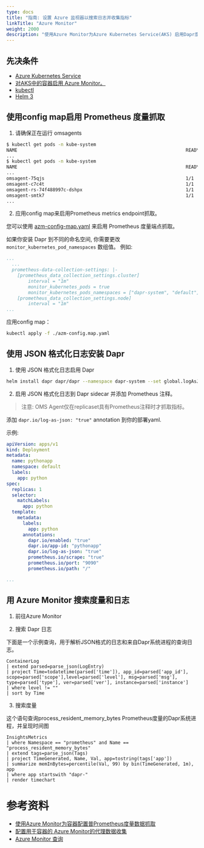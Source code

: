 ```yaml
---
type: docs
title: "指南: 设置 Azure 监视器以搜索日志并收集指标"
linkTitle: "Azure Monitor"
weight: 2000
description: "使用Azure Monitor为Azure Kubernetes Service(AKS) 启用Dapr度量和日志"
---
```


## 先决条件

- [Azure Kubernetes Service](https://docs.microsoft.com/en-us/azure/aks/)
- [对AKS中的容器启用 Azure Monitor。](https://docs.microsoft.com/en-us/azure/azure-monitor/insights/container-insights-overview)
- [kubectl](https://kubernetes.io/docs/tasks/tools/install-kubectl/)
- [Helm 3](https://helm.sh/)

## 使用config map启用 Prometheus 度量抓取

1. 请确保正在运行 omsagents

```bash
$ kubectl get pods -n kube-system
NAME                                                              READY   STATUS    RESTARTS   AGE
...
$ kubectl get pods -n kube-system
NAME                                                              READY   STATUS    RESTARTS   AGE
...
omsagent-75qjs                                                    1/1     Running   1          44h
omsagent-c7c4t                                                    1/1     Running   0          44h
omsagent-rs-74f488997c-dshpx                                      1/1     Running   1          44h
omsagent-smtk7                                                    1/1     Running   1          44h
...
```

2. 应用config map来启用Prometheus metrics endpoint抓取。

您可以使用 [azm-config-map.yaml](/docs/azm-config-map.yaml) 来启用 Prometheus 度量端点抓取。

如果你安装 Dapr 到不同的命名空间, 你需要更改 `monitor_kubernetes_pod_namespaces` 数组值。 例如:

```yaml
...
  ...
  prometheus-data-collection-settings: |-
    [prometheus_data_collection_settings.cluster]
        interval = "1m"
        monitor_kubernetes_pods = true
        monitor_kubernetes_pods_namespaces = ["dapr-system", "default"]
    [prometheus_data_collection_settings.node]
        interval = "1m"
...
```

应用config map：

```bash
kubectl apply -f ./azm-config.map.yaml
```

## 使用 JSON 格式化日志安装 Dapr

1. 使用 JSON 格式化日志启用 Dapr

```bash
helm install dapr dapr/dapr --namespace dapr-system --set global.logAsJson=true
```

2. 启用 JSON 格式化日志到 Dapr sidecar 并添加 Prometheus 注释。

> 注意: OMS Agent仅在replicaset具有Prometheus注释时才抓取指标。

添加 `dapr.io/log-as-json: "true"` annotation 到你的部署yaml.

示例:
```yaml
apiVersion: apps/v1
kind: Deployment
metadata:
  name: pythonapp
  namespace: default
  labels:
    app: python
spec:
  replicas: 1
  selector:
    matchLabels:
      app: python
  template:
    metadata:
      labels:
        app: python
      annotations:
        dapr.io/enabled: "true"
        dapr.io/app-id: "pythonapp"
        dapr.io/log-as-json: "true"
        prometheus.io/scrape: "true"
        prometheus.io/port: "9090"
        prometheus.io/path: "/"

...
```

## 用 Azure Monitor 搜索度量和日志

1. 前往Azure Monitor

2. 搜索 Dapr 日志

下面是一个示例查询，用于解析JSON格式的日志和来自Dapr系统进程的查询日志。

```
ContainerLog
| extend parsed=parse_json(LogEntry)
| project Time=todatetime(parsed['time']), app_id=parsed['app_id'], scope=parsed['scope'],level=parsed['level'], msg=parsed['msg'], type=parsed['type'], ver=parsed['ver'], instance=parsed['instance']
| where level != ""
| sort by Time
```

3. 搜索度量

这个语句查询process_resident_memory_bytes Prometheus度量的Dapr系统进程，并呈现时间图

```
InsightsMetrics
| where Namespace == "prometheus" and Name == "process_resident_memory_bytes"
| extend tags=parse_json(Tags)
| project TimeGenerated, Name, Val, app=tostring(tags['app'])
| summarize memInBytes=percentile(Val, 99) by bin(TimeGenerated, 1m), app
| where app startswith "dapr-"
| render timechart
```

# 参考资料

* [使用Azure Monitor为容器配置普Prometheus度量数据抓取](https://docs.microsoft.com/en-us/azure/azure-monitor/insights/container-insights-prometheus-integration)
* [配置用于容器的 Azure Monitor的代理数据收集](https://docs.microsoft.com/en-us/azure/azure-monitor/insights/container-insights-agent-config)
* [Azure Monitor 查询](https://docs.microsoft.com/en-us/azure/azure-monitor/log-query/query-language)
